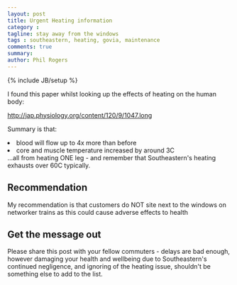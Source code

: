 ```yaml
---
layout: post
title: Urgent Heating information
category : 
tagline: stay away from the windows
tags : southeastern, heating, govia, maintenance
comments: true
summary: 
author: Phil Rogers
---
```

{% include JB/setup %}


I found this paper whilst looking up the effects of heating on the human body:

<a href="http://jap.physiology.org/content/120/9/1047.long">http://jap.physiology.org/content/120/9/1047.long</a>

Summary is that:

<li>blood will flow up to 4x more than before
<li>core and muscle temperature increased by around 3C

<br>
...all from heating ONE leg - and remember that Southeastern's heating exhausts over 60C typically.

<br>
<h2>Recommendation</h2>

My recommendation is that customers do NOT site next to the windows on networker trains as this could cause adverse effects to health

<h2>Get the message out</h2>

Please share this post with your fellow commuters - delays are bad enough, however damaging your health and wellbeing due to Southeastern's continued negligence, and ignoring of the heating issue, shouldn't be something else to add to the list.
